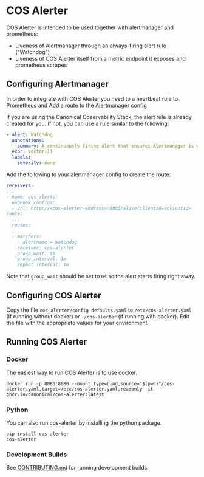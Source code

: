 # COS Alerter
COS Alerter is intended to be used together with alertmanager and prometheus:
- Liveness of Alertmanager through an always-firing alert rule ("Watchdog")
- Liveness of COS Alerter itself from a metric endpoint it exposes and prometheus scrapes
## Configuring Alertmanager

In order to integrate with COS Alerter you need to a heartbeat rule to Prometheus and Add a route to the Alertmanager config

If you are using the Canonical Observability Stack, the alert rule is already created for you. If not, you can use a rule similar to the following:
```yaml
- alert: Watchdog
  annotations:
    summary: A continuously firing alert that ensures Alertmanager is working correctly.
  expr: vector(1)
  labels:
    severity: none
```

Add the following to your alertmanager config to create the route:
```yaml
receivers:
...
- name: cos-alerter
  webhook_configs:
  - url: http://<cos-alerter-address>:8080/alive?clientid=<clientid>
route:
  ...
  routes:
  ...
  - matchers:
    - alertname = Watchdog
    receiver: cos-alerter
    group_wait: 0s
    group_interval: 1m
    repeat_interval: 1m
```
Note that `group_wait` should be set to `0s` so the alert starts firing right away.

## Configuring COS Alerter

Copy the file `cos_alerter/config-defaults.yaml` to `/etc/cos-alerter.yaml` (If running without docker) or `./cos-alerter` (if running with docker). Edit the file with the appropriate values for your environment.

## Running COS Alerter

### Docker

The easiest way to run COS Alerter is to use docker.
```
docker run -p 8080:8080 --mount type=bind,source="$(pwd)"/cos-alerter.yaml,target=/etc/cos-alerter.yaml,readonly -it ghcr.io/canonical/cos-alerter:latest
```

### Python

You can also run cos-alerter by installing the python package.
```
pip install cos-alerter
cos-alerter
```

### Development Builds

See [CONTRIBUTING.md](CONTRIBUTING.md) for running development builds.
